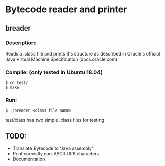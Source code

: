 # Bytecode reader and printer
## breader

### Description:
Reads a .class file and prints it's structure as described in Oracle's official Java Virtual Machine Specification (docs.oracle.com)

### Compile: (only tested in Ubuntu 18.04)
	$ cd test/
	$ make

### Run:
	$ ./breader <class file name>

test/class has two simple .class files for testing

## TODO:
* Translate Bytecode to 'Java assembly'
* Print correctly non-ASCII Utf8 characters
* Documentation
